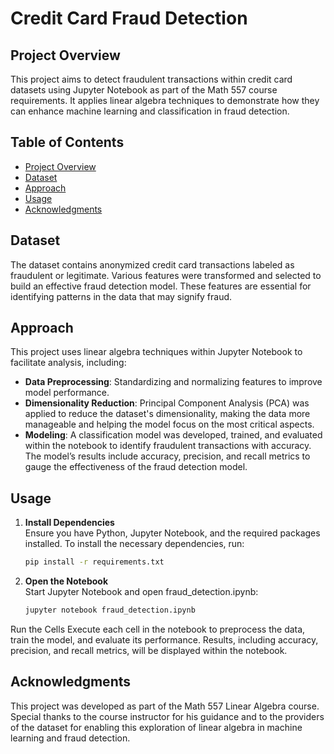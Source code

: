 # Credit Card Fraud Detection


## Project Overview

This project aims to detect fraudulent transactions within credit card datasets using Jupyter Notebook as part of the Math 557 course requirements. It applies linear algebra techniques to demonstrate how they can enhance machine learning and classification in fraud detection.

## Table of Contents

- [Project Overview](#project-overview)
- [Dataset](#dataset)
- [Approach](#approach)
- [Usage](#usage)
- [Acknowledgments](#acknowledgments)

## Dataset

The dataset contains anonymized credit card transactions labeled as fraudulent or legitimate. Various features were transformed and selected to build an effective fraud detection model. These features are essential for identifying patterns in the data that may signify fraud.

## Approach

This project uses linear algebra techniques within Jupyter Notebook to facilitate analysis, including:

- **Data Preprocessing**: Standardizing and normalizing features to improve model performance.
- **Dimensionality Reduction**: Principal Component Analysis (PCA) was applied to reduce the dataset's dimensionality, making the data more manageable and helping the model focus on the most critical aspects.
- **Modeling**: A classification model was developed, trained, and evaluated within the notebook to identify fraudulent transactions with accuracy. The model’s results include accuracy, precision, and recall metrics to gauge the effectiveness of the fraud detection model.

## Usage

1. **Install Dependencies**  
   Ensure you have Python, Jupyter Notebook, and the required packages installed. To install the necessary dependencies, run:
   ```bash
   pip install -r requirements.txt

2. **Open the Notebook**  
   Start Jupyter Notebook and open fraud_detection.ipynb:
   ```bash
   jupyter notebook fraud_detection.ipynb

Run the Cells
Execute each cell in the notebook to preprocess the data, train the model, and evaluate its performance. Results, including accuracy, precision, and recall metrics, will be displayed within the notebook.


## Acknowledgments

This project was developed as part of the Math 557 Linear Algebra course. 
Special thanks to the course instructor for his guidance and to the providers of the dataset for enabling this exploration of linear algebra in machine learning and fraud detection.



